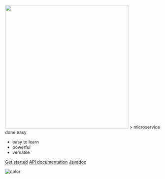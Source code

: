 
<img src="/resources/spot_logo.svg" width="400">
> microservice done easy

* easy to learn
* powerful
* versatile

[Get started](intro)
[API documentation](api)
[Javadoc](javadoc)


![color](red)